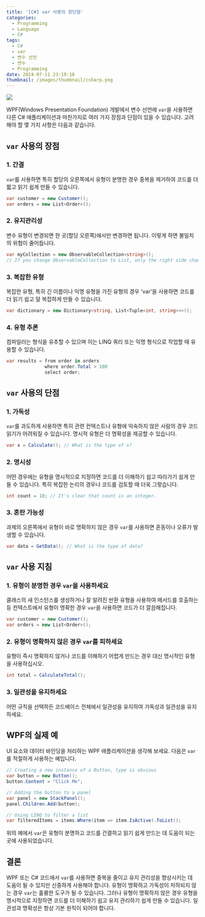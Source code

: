 ```yaml
---
title: '[C#] var 사용의 장단점'
categories:
  - Programming
  - Language
  - C#
tags:
  - C#
  - var
  - 변수 선언
  - 변수
  - Programming
date: 2024-07-11 23:19:18
thumbnail: /images/thumbnail/csharp.png
---
```


![](/images/header/csharp-8.png)

WPF(Windows Presentation Foundation) 개발에서 변수 선언에 `var`을 사용하면 다른 C# 애플리케이션과 마찬가지로 여러 가지 장점과 단점이 있을 수 있습니다. 고려해야 할 몇 가지 사항은 다음과 같습니다.

## `var` 사용의 장점

### 1. 간결

`var`를 사용하면 특히 할당의 오른쪽에서 유형이 분명한 경우 중복을 제거하여 코드를 더 짧고 읽기 쉽게 만들 수 있습니다.

```csharp
var customer = new Customer();
var orders = new List<Order>();
```

### 2. 유지관리성

변수 유형이 변경되면 한 곳(할당 오른쪽)에서만 변경하면 됩니다. 이렇게 하면 불일치의 위험이 줄어듭니다.

```csharp
var myCollection = new ObservableCollection<string>();
// If you change ObservableCollection to List, only the right side changes.
```

### 3. 복잡한 유형

복잡한 유형, 특히 긴 이름이나 익명 유형을 가진 유형의 경우 'var'을 사용하면 코드를 더 읽기 쉽고 덜 복잡하게 만들 수 있습니다.

```csharp
var dictionary = new Dictionary<string, List<Tuple<int, string>>>();
```

### 4. 유형 추론

컴파일러는 형식을 유추할 수 있으며 이는 LINQ 쿼리 또는 익명 형식으로 작업할 때 유용할 수 있습니다.

```csharp
var results = from order in orders
              where order.Total > 100
              select order;
```

## `var` 사용의 단점

### 1. 가독성

`var`를 과도하게 사용하면 특히 관련 컨텍스트나 유형에 익숙하지 않은 사람의 경우 코드 읽기가 어려워질 수 있습니다. 명시적 유형은 더 명확성을 제공할 수 있습니다.

```csharp
var x = Calculate(); // What is the type of x?
```

### 2. 명시성

어떤 경우에는 유형을 명시적으로 지정하면 코드를 더 이해하기 쉽고 따라가기 쉽게 만들 수 있습니다. 특히 복잡한 논리의 경우나 코드를 검토할 때 더욱 그렇습니다.

```csharp
int count = 10; // It's clear that count is an integer.
```

### 3. 혼란 가능성

과제의 오른쪽에서 유형이 바로 명확하지 않은 경우 `var`를 사용하면 혼동이나 오류가 발생할 수 있습니다.

```csharp
var data = GetData(); // What is the type of data?
```

## `var` 사용 지침

### 1. 유형이 분명한 경우 `var`을 사용하세요

클래스의 새 인스턴스를 생성하거나 잘 알려진 반환 유형을 사용하여 메서드를 호출하는 등 컨텍스트에서 유형이 명확한 경우 `var`을 사용하면 코드가 더 깔끔해집니다.

```csharp
var customer = new Customer();
var orders = new List<Order>();
```

### 2. 유형이 명확하지 않은 경우 `var`를 피하세요

유형이 즉시 명확하지 않거나 코드를 이해하기 어렵게 만드는 경우 대신 명시적인 유형을 사용하십시오.

```csharp
int total = CalculateTotal();
```

### 3. 일관성을 유지하세요

어떤 규칙을 선택하든 코드베이스 전체에서 일관성을 유지하여 가독성과 일관성을 유지하세요.

## WPF의 실제 예

UI 요소와 데이터 바인딩을 처리하는 WPF 애플리케이션을 생각해 보세요. 다음은 `var`를 적절하게 사용하는 예입니다.

```csharp
// Creating a new instance of a Button, type is obvious
var button = new Button();
button.Content = "Click Me";

// Adding the button to a panel
var panel = new StackPanel();
panel.Children.Add(button);

// Using LINQ to filter a list
var filteredItems = items.Where(item => item.IsActive).ToList();
```

위의 예에서 `var`은 유형이 분명하고 코드를 간결하고 읽기 쉽게 만드는 데 도움이 되는 곳에 사용되었습니다.

## 결론

WPF 또는 C# 코드에서 `var`를 사용하면 중복을 줄이고 유지 관리성을 향상시키는 데 도움이 될 수 있지만 신중하게 사용해야 합니다. 유형이 명확하고 가독성이 저하되지 않는 경우 `var`는 훌륭한 도구가 될 수 있습니다. 그러나 유형이 명확하지 않은 경우 유형을 명시적으로 지정하면 코드를 더 이해하기 쉽고 유지 관리하기 쉽게 만들 수 있습니다. 일관성과 명확성은 항상 기본 원칙이 되어야 합니다.
